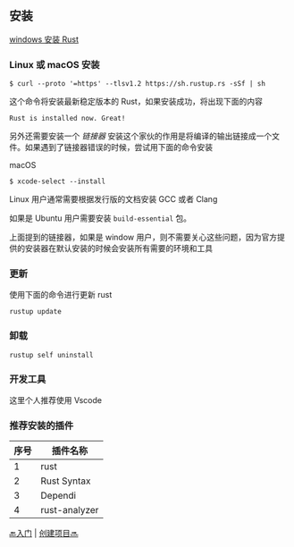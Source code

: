 ## 安装

[windows 安装 Rust](https://www.rust-lang.org/zh-CN/tools/install)

### Linux 或 macOS 安装

```shell
$ curl --proto '=https' --tlsv1.2 https://sh.rustup.rs -sSf | sh
```

这个命令将安装最新稳定版本的 Rust，如果安装成功，将出现下面的内容

```
Rust is installed now. Great!
```

另外还需要安装一个 _链接器_ 安装这个家伙的作用是将编译的输出链接成一个文件。如果遇到了链接器错误的时候，尝试用下面的命令安装

macOS

```shell
$ xcode-select --install
```

Linux 用户通常需要根据发行版的文档安装 GCC 或者 Clang

如果是 Ubuntu 用户需要安装 `build-essential` 包。

上面提到的链接器，如果是 window 用户，则不需要关心这些问题，因为官方提供的安装器在默认安装的时候会安装所有需要的环境和工具

### 更新

使用下面的命令进行更新 rust

```shell
rustup update
```

### 卸载

```shell
rustup self uninstall
```

### 开发工具

这里个人推荐使用 Vscode

### 推荐安装的插件

| 序号 | 插件名称      |
| ---- | ------------- |
| 1    | rust          |
| 2    | Rust Syntax   |
| 3    | Dependi       |
| 4    | rust-analyzer |

[🔙入门](./1.0_first.md) | [创建项目🔜](./1.2_create.md)